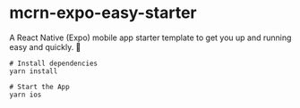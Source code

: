 # mcrn-expo-easy-starter

A React Native (Expo) mobile app starter template to get you up and running easy and quickly. 🚀

```
# Install dependencies
yarn install

# Start the App
yarn ios
```